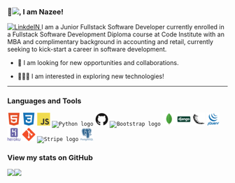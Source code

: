 ### 👋<img src="https://github.com/TheDudeThatCode/TheDudeThatCode/blob/master/Assets/Earth.gif" width="24px" />, I am Nazee! <a target="_blank" href="https://www.linkedin.com/in/nazee-kadiu-2212ab1ba/">
  <img alt="LinkdeIN" width="22px" src="https://cdn.jsdelivr.net/npm/simple-icons@v3/icons/linkedin.svg" />
</a>
I am a Junior Fullstack Software Developer currently enrolled in a Fullstack Software Development Diploma course at Code Institute with an MBA and complimentary background in accounting and retail, 
currently seeking to kick-start a career in software development. 

* 👀 I am looking for new opportunities and collaborations. 

* 👩🏻‍💻 I am interested in exploring new technologies! 


-----
### Languages and Tools
<code><img src="https://raw.githubusercontent.com/devicons/devicon/master/icons/html5/html5-plain.svg" alt="HTML logo" height="30"></code>
<code><img src="https://raw.githubusercontent.com/devicons/devicon/master/icons/css3/css3-plain.svg" alt="CSS logo" height="30"></code>
<code><img src="https://raw.githubusercontent.com/devicons/devicon/master/icons/javascript/javascript-original.svg" alt="JavaScript logo" height="30"></code>
<code><img src="https://raw.githubusercontent.com/jmnote/z-icons/master/svg/python.svg" alt="Python logo" height="30"></code>
<code><img src="https://raw.githubusercontent.com/devicons/devicon/master/icons/github/github-original.svg" alt="GitHub logo" height="30"></code>
<code><img src="https://raw.githubusercontent.com/jmnote/z-icons/master/svg/bootstrap.svg" alt="Bootstrap logo" height="30"></code>
<code><img src="https://raw.githubusercontent.com/devicons/devicon/master/icons/mongodb/mongodb-original.svg" alt="MongoDB logo" height="30"></code>
<code><img src="https://github.com/devicons/devicon/blob/master/icons/django/django-plain.svg" alt="Django logo" height="30"></code>
<code><img src="https://github.com/devicons/devicon/blob/master/icons/flask/flask-original.svg" alt="Flask logo" height="30"></code>
<code><img src="https://github.com/devicons/devicon/blob/master/icons/jquery/jquery-plain-wordmark.svg" alt="jQuery logo"  height="30"></code>
<code><img src="https://github.com/devicons/devicon/blob/master/icons/heroku/heroku-plain-wordmark.svg" alt="Heroku logo"  height="30"></code>
<code><img src="https://raw.githubusercontent.com/devicons/devicon/master/icons/git/git-original.svg" alt="Git logo" height="30"></code>
<code><img src="https://cdn.worldvectorlogo.com/logos/stripe-4.svg" alt="Stripe logo" height="30"></code>
<code><img src="https://github.com/devicons/devicon/blob/master/icons/postgresql/postgresql-plain-wordmark.svg" alt="PostgreSQL logo" height="30"></code>



### View my stats on GitHub
<a href="https://github.com/Nazulka/github-readme-stats">
    <img align="left" src="https://github-readme-stats.vercel.app/api?username=Nazulka&theme=radical&show_icons=true" />
</a>
<a href="https://github.com/Nazulka/github-readme-stats">
    <img align="left" src="https://github-readme-stats.vercel.app/api/top-langs/?username=Nazulka&theme=radical&layout=compact" />
</a>


